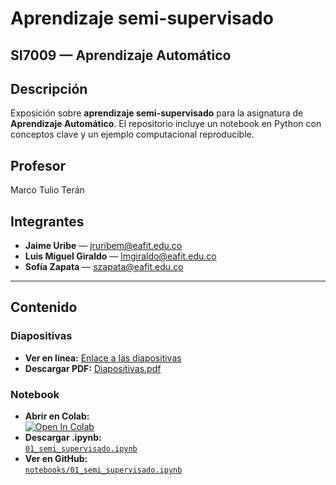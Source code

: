 # Aprendizaje semi-supervisado
## SI7009 — Aprendizaje Automático


## Descripción 
Exposición sobre **aprendizaje semi-supervisado** para la asignatura de **Aprendizaje Automático**. El repositorio incluye un notebook en Python con conceptos clave y un ejemplo computacional reproducible.

## Profesor
Marco Tulio Terán

## Integrantes
- **Jaime Uribe** — jruribem@eafit.edu.co
- **Luis Miguel Giraldo** — lmgiraldo@eafit.edu.co
- **Sofía Zapata** — szapata@eafit.edu.co

---

## Contenido

### Diapositivas
- **Ver en línea:** [Enlace a las diapositivas]([https://tu-url-de-slides-o-pdf.com](https://www.canva.com/design/DAG0xAFTroA/nN71pJd5PWYT_cRjw0arDA/edit?ui=eyJBIjp7fX0))  
- **Descargar PDF:** [Diapositivas.pdf]()

### Notebook
- **Abrir en Colab:**  
  [![Open In Colab](https://colab.research.google.com/assets/colab-badge.svg)](https://colab.research.google.com/github/<usuario>/<repo>/blob/main/notebooks/01_semi_supervisado.ipynb)
- **Descargar .ipynb:**  
  [`01_semi_supervisado.ipynb`](https://raw.githubusercontent.com/<usuario>/<repo>/main/notebooks/01_semi_supervisado.ipynb)
- **Ver en GitHub:**  
  [`notebooks/01_semi_supervisado.ipynb`](https://github.com/<usuario>/<repo>/blob/main/notebooks/01_semi_supervisado.ipynb)
